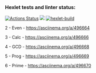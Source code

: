 ### Hexlet tests and linter status:
[![Actions Status](https://github.com/zeezoofromspb/java-project-lvl1/workflows/hexlet-check/badge.svg)](https://github.com/zeezoofromspb/java-project-lvl1/actions)
<a href="https://codeclimate.com/github/codeclimate/codeclimate/maintainability"><img src="https://api.codeclimate.com/v1/badges/a99a88d28ad37a79dbf6/maintainability" /></a>
[![hexlet-build](https://github.com/zeezoofromspb/java-project-lvl1/actions/workflows/hexlet-build.yml/badge.svg)](https://github.com/zeezoofromspb/java-project-lvl1/actions/workflows/hexlet-build.yml)

2 - Even - https://asciinema.org/a/496664

3 - Calc - https://asciinema.org/a/496666

4 - GCD - https://asciinema.org/a/496668

5 - Prog - https://asciinema.org/a/496669

6 - Prime - https://asciinema.org/a/496670

